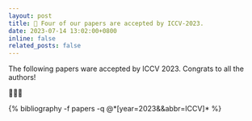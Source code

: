 ```yaml
---
layout: post
title: 🍻 Four of our papers are accepted by ICCV-2023.
date: 2023-07-14 13:02:00+0800
inline: false
related_posts: false
---
```


The following papers ware accepted by ICCV 2023. Congrats to all the authors!

🍻🍻🍻

<div class="publications">
{% bibliography -f papers -q @*[year=2023&&abbr=ICCV]* %}
</div>